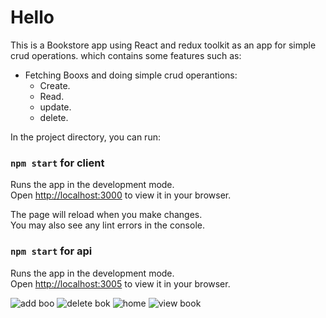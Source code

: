 # Hello
This is a Bookstore app using React and redux toolkit as an app for simple crud operations.
which contains some features such as:
* Fetching Booxs and doing simple crud operantions: 
  * Create.
  * Read.
  * update.
  * delete.



In the project directory, you can run:

### `npm start` for client

Runs the app in the development mode.\
Open [http://localhost:3000](http://localhost:3000) to view it in your browser.

The page will reload when you make changes.\
You may also see any lint errors in the console.

### `npm start` for api

Runs the app in the development mode.\
Open [http://localhost:3005](http://localhost:3005) to view it in your browser.


![add boo](https://user-images.githubusercontent.com/40708938/225734644-5ea16fc5-0e88-4274-9a0f-975063431566.png)
![delete bok](https://user-images.githubusercontent.com/40708938/225734650-b3726a10-f04a-4c49-94b2-0082b67255fb.png)
![home](https://user-images.githubusercontent.com/40708938/225734660-ccf8048c-ae7a-4325-81e2-0f1052ec4df0.png)
![view book](https://user-images.githubusercontent.com/40708938/225734671-d34c43e6-7f24-4eab-80bf-019028d15864.png)
